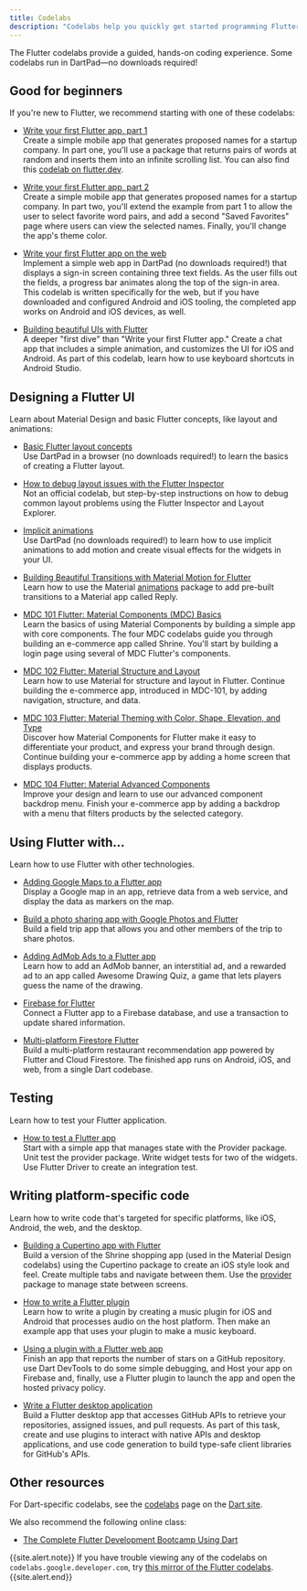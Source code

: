 ```yaml
---
title: Codelabs
description: "Codelabs help you quickly get started programming Flutter."
---
```


The Flutter codelabs provide a guided,
hands-on coding experience. Some codelabs
run in DartPad&mdash;no downloads required!

## Good for beginners

If you're new to Flutter, we recommend starting with
one of these codelabs:

* [Write your first Flutter app, part 1][]<br>
  Create a simple mobile app that generates proposed names
  for a startup company. In part one, you'll use a package
  that returns pairs of words at random and inserts them into
  an infinite scrolling list. You can also find this
  [codelab on flutter.dev][].

* [Write your first Flutter app, part 2][]<br>
  Create a simple mobile app that generates proposed names
  for a startup company. In part two, you'll extend the
  example from part 1 to allow the user to select favorite
  word pairs, and add a second "Saved Favorites"
  page where users can view the selected names.
  Finally, you'll change the app's theme color.

* [Write your first Flutter app on the web][]<br>
  Implement a simple web app in DartPad (no downloads
  required!) that displays a sign-in screen
  containing three text fields. As the user fills out the
  fields, a progress bar animates along the top of the
  sign-in area. This codelab is written specifically for
  the web, but if you have downloaded and configured
  Android and iOS tooling, the completed app
  works on Android and iOS devices, as well.

* [Building beautiful UIs with Flutter][]<br>
  A deeper "first dive" than "Write your first Flutter app."
  Create a chat app that includes a simple animation,
  and customizes the UI for iOS and Android. As part of
  this codelab, learn how to use keyboard shortcuts in
  Android Studio.

[Building beautiful UIs with Flutter]: {{site.codelabs}}/codelabs/flutter
[codelab on flutter.dev]: /docs/get-started/codelab
[Write your First Flutter app, part 1]: {{site.codelabs}}/codelabs/first-flutter-app-pt1
[Write your First Flutter app, part 2]: {{site.codelabs}}/codelabs/first-flutter-app-pt2
[Write your first Flutter app on the web]: /docs/get-started/codelab-web

## Designing a Flutter UI

Learn about Material Design and basic Flutter concepts,
like layout and animations:

* [Basic Flutter layout concepts][]<br>
  Use DartPad in a browser (no downloads required!)
  to learn the basics of creating a Flutter layout.

* [How to debug layout issues with the Flutter Inspector][]<br>
  Not an official codelab, but step-by-step instructions on
  how to debug common layout problems using the Flutter 
  Inspector and Layout Explorer.

* [Implicit animations][]<br>
  Use DartPad (no downloads required!) to learn how to use
  implicit animations to add motion and create
  visual effects for the widgets in your UI.

* [Building Beautiful Transitions with Material Motion for Flutter][]<br>
  Learn how to use the Material [animations][] package to
  add pre-built transitions to a Material app called Reply.

* [MDC 101 Flutter: Material Components (MDC) Basics][]<br>
  Learn the basics of using Material Components by building
  a simple app with core components.  The four MDC codelabs
  guide you through building an e-commerce app called Shrine.
  You'll start by building a login page using several of MDC
  Flutter's components.

* [MDC 102 Flutter: Material Structure and Layout][]<br>
  Learn how to use Material for structure and layout in Flutter.
  Continue building the e-commerce app, introduced in MDC-101,
  by adding navigation, structure, and data.

* [MDC 103 Flutter: Material Theming with Color, Shape, Elevation, and Type][]<br>
  Discover how Material Components for Flutter make it
  easy to differentiate your product, and express your
  brand through design. Continue building your e-commerce
  app by adding a home screen that displays products.

* [MDC 104 Flutter: Material Advanced Components][]<br>
  Improve your design and learn to use our advanced
  component backdrop menu. Finish your e-commerce app
  by adding a backdrop with a menu that filters
  products by the selected category.

[animations]: {{site.pub}}/packages/animations
[Basic Flutter layout concepts]: /docs/codelabs/layout-basics
[Building Beautiful Transitions with Material Motion for Flutter]: {{site.codelabs}}/codelabs/material-motion-flutter
[How to debug layout issues with the Flutter Inspector]: {{site.medium}}/flutter/how-to-debug-layout-issues-with-the-flutter-inspector-87460a7b9db
[Implicit animations]: /docs/codelabs/implicit-animations
[MDC 101 Flutter: Material Components (MDC) Basics]: {{site.codelabs}}/codelabs/mdc-101-flutter
[MDC 102 Flutter: Material Structure and Layout]: {{site.codelabs}}/codelabs/mdc-102-flutter
[MDC 103 Flutter: Material Theming with Color, Shape, Elevation, and Type]: {{site.codelabs}}/codelabs/mdc-103-flutter
[MDC 104 Flutter: Material Advanced Components]: {{site.codelabs}}/codelabs/mdc-104-flutter

## Using Flutter with...

Learn how to use Flutter with other technologies.

* [Adding Google Maps to a Flutter app][]<br>
  Display a Google map in an app, retrieve data from a
  web service, and display the data as markers on the map.

* [Build a photo sharing app with Google Photos and Flutter][]<br>
  Build a field trip app that allows you and other
  members of the trip to share photos.

* [Adding AdMob Ads to a Flutter app][]<br>
  Learn how to add an AdMob banner, an interstitial ad,
  and a rewarded ad to an app called Awesome Drawing Quiz,
  a game that lets players guess the name of the drawing.

* [Firebase for Flutter][]<br>
  Connect a Flutter app to a Firebase database,
  and use a transaction to update shared information.

* [Multi-platform Firestore Flutter][]<br>
  Build a multi-platform restaurant recommendation app
  powered by Flutter and Cloud Firestore.
  The finished app runs on Android, iOS, and web,
  from a single Dart codebase.

[Adding AdMob Ads to a Flutter app]: {{site.codelabs}}/codelabs/admob-ads-in-flutter/
[Adding Google Maps to a Flutter app]: {{site.codelabs}}/codelabs/google-maps-in-flutter
[Build a photo sharing app with Google Photos and Flutter]: {{site.codelabs}}/codelabs/google-photos-sharing
[Firebase for Flutter]: {{site.codelabs}}/codelabs/flutter-firebase
[Multi-platform Firestore Flutter]: {{site.codelabs}}/codelabs/friendlyeats-flutter/

## Testing

Learn how to test your Flutter application.

* [How to test a Flutter app][]<br>
  Start with a simple app that manages state with the Provider package.
  Unit test the provider package. Write widget tests for two of the
  widgets. Use Flutter Driver to create an integration test.

[How to test a Flutter app]: {{site.codelabs}}/codelabs/flutter-app-testing/#0

## Writing platform-specific code

Learn how to write code that's targeted for specific platforms,
like iOS, Android, the web, and the desktop.

* [Building a Cupertino app with Flutter][]<br>
  Build a version of the Shrine shopping app
  (used in the Material Design codelabs) using the
  Cupertino package to create an iOS style look and feel.
  Create multiple tabs and navigate between them.
  Use the [provider][] package to manage state between screens.

* [How to write a Flutter plugin][]<br>
  Learn how to write a plugin by creating a music plugin
  for iOS and Android that processes audio on the host platform.
  Then make an example app that uses your plugin to make a music keyboard.

* [Using a plugin with a Flutter web app][]<br>
  Finish an app that reports the number of stars on a GitHub repository.
  use Dart DevTools to do some simple debugging, and
  Host your app on Firebase and, finally, use a Flutter plugin to
  launch the app and open the hosted privacy policy.

* [Write a Flutter desktop application][]<br>
  Build a Flutter desktop app that accesses GitHub APIs to retrieve your
  repositories, assigned issues, and pull requests. As part of this task,
  create and use plugins to interact with native APIs and desktop applications,
  and use code generation to build type-safe client libraries for GitHub's APIs.

[Building a Cupertino app with Flutter]: {{site.codelabs}}/codelabs/flutter-cupertino
[How to write a Flutter plugin]: {{site.codelabs}}/codelabs/write-flutter-plugin/
[provider]: {{site.pub}}/packages/provider
[Using a plugin with a Flutter web app]: {{site.codelabs}}/codelabs/web-url-launcher/
[Write a Flutter desktop application]: {{site.codelabs}}/codelabs/flutter-github-graphql-client/

## Other resources

For Dart-specific codelabs, see the
[codelabs][] page on the [Dart site][].

We also recommend the following online class:

* [The Complete Flutter Development Bootcamp Using Dart][]

{{site.alert.note}}
  If you have trouble viewing any of the codelabs
  on `codelabs.google.developer.com`, try 
  [this mirror of the Flutter codelabs][].
{{site.alert.end}}

[codelabs]: {{site.dart-site}}/codelabs
[Dart site]: {{site.dart-site}}
[The Complete Flutter Development Bootcamp Using Dart]: https://www.appbrewery.co/p/flutter-development-bootcamp-with-dart
[this mirror of the Flutter codelabs]: https://codelabs.flutter-io.cn/
